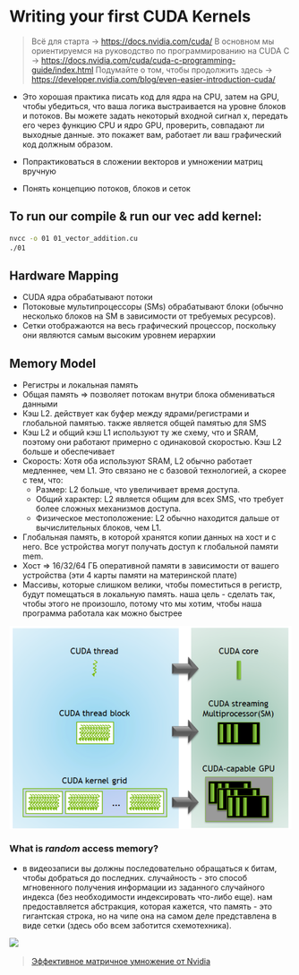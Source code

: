 # Writing your first CUDA Kernels

> Всё для старта -> https://docs.nvidia.com/cuda/
> В основном мы ориентируемся на руководство по программированию на CUDA C -> https://docs.nvidia.com/cuda/cuda-c-programming-guide/index.html
> Подумайте о том, чтобы продолжить здесь -> https://developer.nvidia.com/blog/even-easier-introduction-cuda/

- Это хорошая практика писать код для ядра на CPU, затем на GPU, чтобы убедиться, что ваша логика выстраивается на уровне блоков и потоков. Вы можете задать некоторый входной сигнал x, передать его через функцию CPU и ядро GPU, проверить, совпадают ли выходные данные. это покажет вам, работает ли ваш графический код должным образом.

- Попрактиковаться в сложении векторов и умножении матриц вручную
- Понять концепцию потоков, блоков и сеток

## To run our compile & run our vec add kernel:

```bash
nvcc -o 01 01_vector_addition.cu
./01
```

## Hardware Mapping

- CUDA ядра обрабатывают потоки
- Потоковые мультипроцессоры (SMs) обрабатывают блоки (обычно несколько блоков на SM в зависимости от требуемых ресурсов).
- Сетки отображаются на весь графический процессор, поскольку они являются самым высоким уровнем иерархии

## Memory Model

- Регистры и локальная память
- Общая память ⇒ позволяет потокам внутри блока обмениваться данными
- Кэш L2. действует как буфер между ядрами/регистрами и глобальной памятью. также является общей памятью для SMS
- Кэш L2 и общий кэш L1 используют ту же схему, что и SRAM, поэтому они работают примерно с одинаковой скоростью. Кэш L2 больше и обеспечивает
- Скорость: Хотя оба используют SRAM, L2 обычно работает медленнее, чем L1. Это связано не с базовой технологией, а скорее с тем, что:
  - Размер: L2 больше, что увеличивает время доступа.
  - Общий характер: L2 является общим для всех SMS, что требует более сложных механизмов доступа.
  - Физическое местоположение: L2 обычно находится дальше от вычислительных блоков, чем L1.
- Глобальная память, в которой хранятся копии данных на хост и с него. Все устройства могут получать доступ к глобальной памяти mem.
- Хост ⇒ 16/32/64 ГБ оперативной памяти в зависимости от вашего устройства (эти 4 карты памяти на материнской плате)
- Массивы, которые слишком велики, чтобы поместиться в регистр, будут помещаться в локальную память. наша цель - сделать так, чтобы этого не произошло, потому что мы хотим, чтобы наша программа работала как можно быстрее

![](assets/memhierarchy.png)


### What is _random_ access memory?

- в видеозаписи вы должны последовательно обращаться к битам, чтобы добраться до
  последних. случайность - это способ мгновенного получения информации
  из заданного случайного индекса (без необходимости индексировать что-либо еще). нам предоставляется абстракция, которая кажется, что память - это гигантская строка, но на чипе она на самом деле представлена в виде сетки (здесь обо всем заботится схемотехника).

![](../assets/memmodel.png)


> [Эффективное матричное умножение от Nvidia](https://developer.nvidia.com/blog/efficient-matrix-transpose-cuda-cc/)

